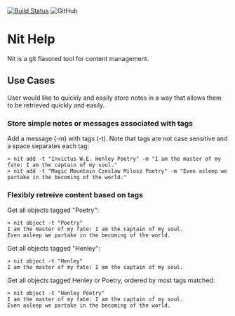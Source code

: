 [![Build Status](https://travis-ci.com/jpree/nit.svg?branch=master)](https://travis-ci.com/jpree/nit) ![GitHub](https://img.shields.io/github/license/jpree/nit.svg)

# Nit Help

Nit is a git flavored tool for content management.

## Use Cases

User would like to quickly and easily store notes in a way that allows them to be retrieved quickly and easily.

### Store simple notes or messages associated with tags

Add a message (-m) with tags (-t). Note that tags are not case sensitive and a space separates each tag:
```
> nit add -t "Invictus W.E. Henley Poetry" -m "I am the master of my fate: I am the captain of my soul."
> nit add -t "Magic Mountain Czeslaw Milosz Poetry" -m "Even asleep we partake in the becoming of the world."
```
### Flexibly retreive content based on tags

Get all objects tagged "Poetry":
```
> nit object -t "Poetry"
I am the master of my fate: I am the captain of my soul.
Even asleep we partake in the becoming of the world.
```
Get all objects tagged "Henley":
```
> nit object -t "Henley"
I am the master of my fate: I am the captain of my soul.
```
Get all objects tagged Henley or Poetry, ordered by most tags matched:
```
> nit object -t "Henley Poetry"
I am the master of my fate: I am the captain of my soul.
Even asleep we partake in the becoming of the world.
```